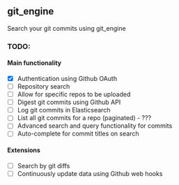 ## git_engine

Search your git commits using git_engine

### TODO:

#### Main functionality
* [x] Authentication using Github OAuth
* [ ] Repository search
* [ ] Allow for specific repos to be uploaded
* [ ] Digest git commits using Github API
* [ ] Log git commits in Elasticsearch
* [ ] List all git commits for a repo (paginated) - ???
* [ ] Advanced search and query functionality for commits
* [ ] Auto-complete for commit titles on search

#### Extensions
* [ ] Search by git diffs
* [ ] Continuously update data using Github web hooks
